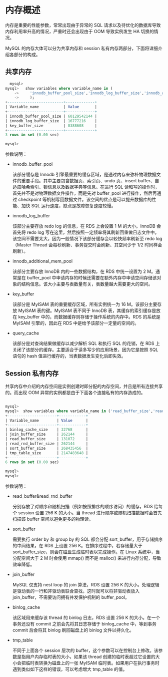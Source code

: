# 内存概述



内存是重要的性能参数，常常出现由于异常的 SQL 请求以及待优化的数据库导致内存利用率升高的情况，严重时还会出现由于 OOM 导致实例发生 HA 切换的情况。

MySQL 的内存大体可以分为共享内存和 session 私有内存两部分，下面将详细介绍各部分的构成。



## 共享内存


```SQL
  mysql>
mysql>   show variables where variable_name in (
    ->     'innodb_buffer_pool_size','innodb_log_buffer_size','innodb_additional_mem_pool_size','key_buffer_size','query_cache_size'
    ->     );
+-------------------------+-------------+
| Variable_name           | Value       |
+-------------------------+-------------+
| innodb_buffer_pool_size | 60129542144 |
| innodb_log_buffer_size  | 16777216    |
| key_buffer_size         | 8388608     |
+-------------------------+-------------+
3 rows in set (0.00 sec)

mysql>
```



参数说明：

- innodb_buffer_pool

    该部分缓存是 Innodb 引擎最重要的缓存区域，是通过内存来弥补物理数据文件的重要手段。其中主要包含数据页、索引页、undo 页、insert buffer、自适应哈希索引、锁信息以及数据字典等信息。在进行 SQL 读和写的操作时，首先并不是对物理数据文件操作，而是先对 buffer_pool 进行操作，然后再通过 checkpoint 等机制写回数据文件。该空间的优点是可以提升数据库的性能、加快 SQL 运行速度，缺点是故障恢复速度较慢。

- innodb_log_buffer

    该部分主要存放 redo log 的信息，在 RDS 上会设置 1 M 的大小。InnoDB 会首先将 redo log 写在这里，然后按照一定频率将其刷新回重做日志文件中。该空间不需要太大，因为一般情况下该部分缓存会以较快频率刷新至 redo log（Master Thread 会每秒刷新、事务提交时会刷新、其空间少于 1/2 时同样会刷新）。

- innodb_additional_mem_pool

    该部分主要存放 InnoDB 内的一些数据结构，在 RDS 中统一设置为 2 M。通常是在 buffer_pool 中申请内存的时候还需要在额外内存中申请空间存储该对象的结构信息。该大小主要与表数量有关，表数量越大需要更大的空间。

- key_buffer

    该部分是 MyISAM 表的重要缓存区域，所有实例统一为 16 M。该部分主要存放 MyISAM 表的键。MyISAM 表不同于 InnoDB 表，其缓存的索引缓存是放在 key_buffer 中的，而数据缓存则存储于操作系统的内存中。RDS 的系统是 MyISAM 引擎的，因此在 RDS 中是给予该部分一定量的空间的。

- query_cache

    该部分是对查询结果做缓存以减少解析 SQL 和执行 SQL 的花销，在 RDS 上关闭了该部分的缓存。主要适合于读多写少的应用场景，因为它是按照 SQL 语句的 hash 值进行缓存的，当表数据发生变化后即失效。


## Session 私有内存

共享内存中介绍的内存空间是实例创建时即分配的内存空间，并且是所有连接共享的。而出现 OOM 异常的实例都是由于下面各个连接私有的内存造成的。


```SQL

mysql>
mysql>  show variables where variable_name in ('read_buffer_size','read_rnd_buffer_size','sort_buffer_size','join_buffer_size','binlog_cache_size','tmp_table_size' );
+----------------------+------------+
| Variable_name        | Value      |
+----------------------+------------+
| binlog_cache_size    | 32768      |
| join_buffer_size     | 262144     |
| read_buffer_size     | 131072     |
| read_rnd_buffer_size | 262144     |
| sort_buffer_size     | 268435456  |
| tmp_table_size       | 2147483648 |
+----------------------+------------+
6 rows in set (0.00 sec)

mysql>
mysql>
```





参数说明：

- read_buffer&read_rnd_buffer

    分别存放了对顺序和随机扫描（例如按照排序的顺序访问）的缓存，RDS 给每个 session 设置 256 K 的大小。当 thread 进行顺序或随机扫描数据时会首先扫描该 buffer 空间以避免更多的物理读。

- sort_buffer

    需要执行 order by 和 group by 的 SQL 都会分配 sort_buffer，用于存储排序的中间结果，在 RDS 上设置 256 K。在排序过程中，若存储量大于 sort_buffer_size，则会在磁盘生成临时表以完成操作。在 Linux 系统中，当分配空间大于 2 M 时会使用 mmap() 而不是 malloc() 来进行内存分配，导致效率降低。

- join_buffer

    MySQL 仅支持 nest loop 的 join 算法，RDS 设置 256 K 的大小。处理逻辑是驱动表的一行和非驱动表联合查找，这时就可以将非驱动表放入 join_buffer，不需要访问拥有并发保护机制的 buffer_pool。

- binlog_cache

    该区域用来缓存该 thread 的 binlog 日志，RDS 设置 256 K 的大小。在一个事务还没有 commit 之前会先将其日志存储于 binlog_cache 中，等到事务 commit 后会将其 binlog 刷回磁盘上的 binlog 文件以持久化。

- tmp_table

    不同于上面各个 session 层次的 buffer，这个参数可以在控制台上修改。该参数是指用户内存临时表的大小，如果该 thread 创建的临时表超过它设置的大小会把临时表转换为磁盘上的一张 MyISAM 临时表。如果用户在执行事务时遇到类似如下这样的错误，可以考虑增大 tmp_table 的值。